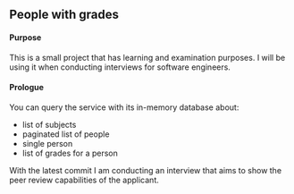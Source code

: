 ## People with grades


#### Purpose
This is a small project that has learning and examination purposes. I will be using it when conducting interviews for software engineers.

#### Prologue
You can query the service with its in-memory database about:
* list of subjects
* paginated list of people
* single person
* list of grades for a person


With the latest commit I am conducting an interview that aims to show the peer review capabilities of the applicant.
